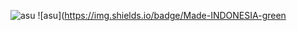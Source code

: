 ![asu](https://img.shields.io/badge/Code-POLYGON-green)
![asu](https://img.shields.io/badge/Made-INDONESIA-green
